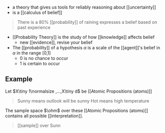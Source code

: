 - a theory that gives us tools for reliably reasoning about [[uncertainty]]
- is a [[calculus of belief]]
>	There is a 80% [[probability]] of raining expresses a belief based on past experience
- [[Probability Theory]] is the study of how [[knowledge]] affects belief
	- new [[evidence]], revise your belief
- The [[probability]] of a hypothesis $\alpha$ is a scale of the [[agent]]'s belief in $\alpha$ in the range [0,1] 
	- 0 is no chance to occur
	- 1 is certain to occur

## Example
Let $X\tiny 1\normalsize ,...,X\tiny d$ be [[Atomic Propositions (atoms)]]
>	Sunny means outlook will be sunny
>	Hot means high temperature

The sample space $\ohm$ over these [[Atomic Propositions (atoms)]] contains all possible [[interpretation]]. 
>[[sample]] over Sunn


